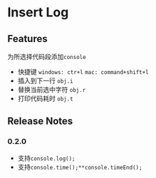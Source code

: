 # Insert Log
## Features

为所选择代码段添加`console`

- 快捷键 `windows: ctr+l` `mac: command+shift+l`
- 插入到下一行 `obj.i`
- 替换当前选中字符 `obj.r`
- 打印代码耗时 `obj.t`

## Release Notes

### 0.2.0

- 支持`console.log();`
- 支持`console.time();**console.timeEnd();`
